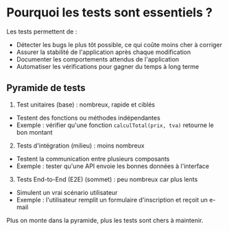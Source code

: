 # Pourquoi les tests sont essentiels ?

Les tests permettent de :

- Détecter les bugs le plus tôt possible, ce qui coûte moins cher à corriger
- Assurer la stabilité de l'application après chaque modification
- Documenter les comportements attendus de l'application
- Automatiser les vérifications pour gagner du temps à long terme

## Pyramide de tests

1. Test unitaires (base) : nombreux, rapide et ciblés

- Testent des fonctions ou méthodes indépendantes
- Exemple : vérifier qu'une fonction `calculTotal(prix, tva)` retourne le bon montant

2. Tests d'intégration (milieu) : moins nombreux

- Testent la communication entre plusieurs composants
- Exemple : tester qu'une API envoie les bonnes données à l'interface

3. Tests End-to-End (E2E) (sommet) : peu nombreux car plus lents

- Simulent un vrai scénario utilisateur
- Exemple : l'utilisateur remplit un formulaire d'inscription et reçoit un e-mail

Plus on monte dans la pyramide, plus les tests sont chers à maintenir.
